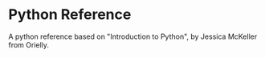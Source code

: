 # Python Reference

A python reference based on "Introduction to Python",
by Jessica McKeller from Orielly.
